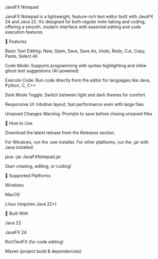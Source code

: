 JavaFX Notepad

JavaFX Notepad is a lightweight, feature-rich text editor built with JavaFX 24 and Java 22. It’s designed for both regular note-taking and coding, offering a smooth, modern interface with essential editing and code execution features.

📝 Features

Basic Text Editing: New, Open, Save, Save As, Undo, Redo, Cut, Copy, Paste, Select All

Code Mode: Supports programming with syntax highlighting and inline ghost text suggestions (AI-powered)

Execute Code: Run code directly from the editor for languages like Java, Python, C, C++

Dark Mode Toggle: Switch between light and dark themes for comfort

Responsive UI: Intuitive layout, fast performance even with large files

Unsaved Changes Warning: Prompts to save before closing unsaved files

🚀 How to Use

Download the latest release from the Releases section.

For Windows, run the .exe installer. For other platforms, run the .jar with Java installed:

java -jar JavaFXNotepad.jar


Start creating, editing, or coding!

📂 Supported Platforms

Windows

MacOS

Linux (requires Java 22+)

🔧 Built With

Java 22

JavaFX 24

RichTextFX (for code editing)

Maven (project build & dependencies)
